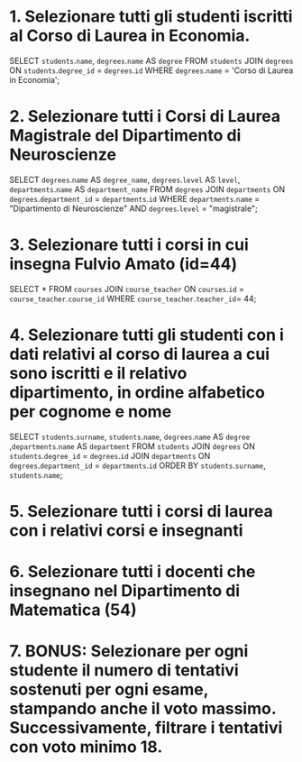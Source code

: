 # 1. Selezionare tutti gli studenti iscritti al Corso di Laurea in Economia.

SELECT `students`.`name`, `degrees`.`name` AS `degree` FROM `students` JOIN `degrees` ON `students`.`degree_id` = `degrees`.`id` WHERE `degrees`.`name` = 'Corso di Laurea in Economia';

# 2. Selezionare tutti i Corsi di Laurea Magistrale del Dipartimento di Neuroscienze
SELECT `degrees`.`name` AS `degree_name`, `degrees`.`level` AS `level`, `departments`.`name` AS `department_name`
FROM `degrees` 
JOIN `departments`
ON `degrees`.`department_id` = `departments`.`id`
WHERE `departments`.`name` = "Dipartimento di Neuroscienze"
AND `degrees`.`level` = "magistrale";



# 3. Selezionare tutti i corsi in cui insegna Fulvio Amato (id=44)

SELECT * FROM `courses` JOIN `course_teacher` ON `courses`.`id` = `course_teacher`.`course_id` WHERE `course_teacher`.`teacher_id`= 44;


# 4. Selezionare tutti gli studenti con i dati relativi al corso di laurea a cui sono iscritti e il relativo dipartimento, in ordine alfabetico per cognome e nome

SELECT `students`.`surname`, `students`.`name`, `degrees`.`name` AS `degree` ,`departments`.`name` AS `department`
FROM `students`
JOIN `degrees`
ON `students`.`degree_id` = `degrees`.`id`
JOIN `departments`
ON `degrees`.`department_id` = `departments`.`id`
ORDER BY `students`.`surname`, `students`.`name`;


# 5. Selezionare tutti i corsi di laurea con i relativi corsi e insegnanti



# 6. Selezionare tutti i docenti che insegnano nel Dipartimento di Matematica (54)


# 7. BONUS: Selezionare per ogni studente il numero di tentativi sostenuti per ogni esame, stampando anche il voto massimo. Successivamente, filtrare i tentativi con voto minimo 18.

